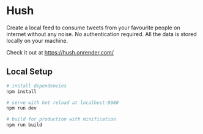 # Hush

Create a local feed to consume tweets from your favourite people on internet without any noise. No authentication required. All the data is stored locally on your machine. 

Check it out at https://hush.onrender.com/

## Local Setup

``` bash
# install dependencies
npm install

# serve with hot reload at localhost:8080
npm run dev

# build for production with minification
npm run build
```
